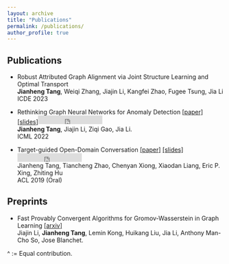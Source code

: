 ```yaml
---
layout: archive
title: "Publications"
permalink: /publications/
author_profile: true
---
```



## Publications
- Robust Attributed Graph Alignment via Joint Structure Learning and Optimal Transport <br>
  **Jianheng Tang**, Weiqi Zhang, Jiajin Li, Kangfei Zhao, Fugee Tsung, Jia Li <br>
  ICDE 2023
  
- Rethinking Graph Neural Networks for Anomaly Detection [[paper]](https://proceedings.mlr.press/v162/tang22b/tang22b.pdf) [[slides]](https://icml.cc/media/icml-2022/Slides/17968_le6HH92.pdf)<iframe src="https://ghbtns.com/github-btn.html?user=squareroot3&repo=rethinking-anomaly-detection&type=star&count=true" frameborder="0" scrolling="0" width="150" height="20" title="GitHub"></iframe><br>
  **Jianheng Tang**, Jiajin Li, Ziqi Gao, Jia Li. <br>
  ICML 2022

- Target-guided Open-Domain Conversation [[paper]](https://aclanthology.org/P19-1565.pdf) [[slides]](https://drive.google.com/file/d/1E4CRR2qG02GyEn7hYEH_rhr53Gkgo6Ki/view?usp=share_link) <iframe src="https://ghbtns.com/github-btn.html?user=squareroot3&repo=target-guided-conversation&type=star&count=true" frameborder="0" scrolling="0" width="150" height="20" title="GitHub"></iframe><br>
Jianheng Tang, Tiancheng Zhao, Chenyan Xiong, Xiaodan Liang, Eric P. Xing, Zhiting Hu <br>
ACL 2019 (Oral)



## Preprints
- Fast Provably Convergent Algorithms for Gromov-Wasserstein in Graph Learning [[arxiv]](https://arxiv.org/abs/2205.08115) <br>
  Jiajin Li,  **Jianheng Tang**, Lemin Kong, Huikang Liu,  Jia Li, Anthony Man-Cho So, Jose Blanchet. <br>


  
^ := Equal contribution.
